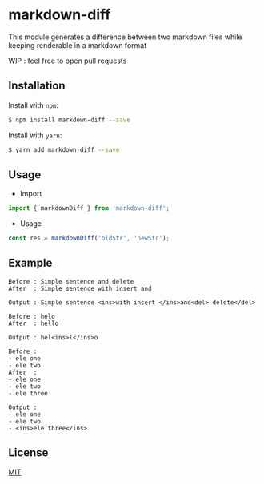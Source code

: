 # markdown-diff
This module generates a difference between two markdown files while keeping renderable in a markdown format

WIP : feel free to open pull requests

## Installation
Install with `npm`:
``` bash
$ npm install markdown-diff --save
```

Install with `yarn`:
``` bash
$ yarn add markdown-diff --save
```

## Usage
- Import
```js
import { markdownDiff } from 'markdown-diff';
```

- Usage
```js 
const res = markdownDiff('oldStr', 'newStr');
```

## Example 

```
Before : Simple sentence and delete
After  : Simple sentence with insert and

Output : Simple sentence <ins>with insert </ins>and<del> delete</del>
```
```
Before : helo
After  : hello

Output : hel<ins>l</ins>o
```
```
Before :
- ele one
- ele two
After  :
- ele one
- ele two
- ele three

Output :
- ele one
- ele two
- <ins>ele three</ins>
```

## License
[MIT](LICENSE)

